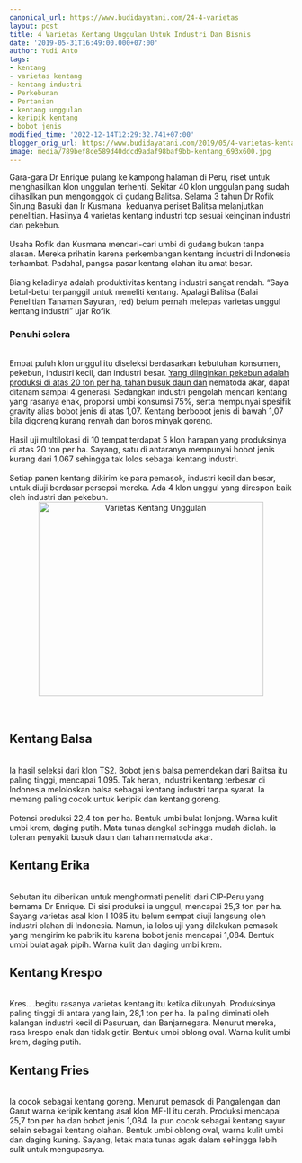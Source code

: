 ```yaml
---
canonical_url: https://www.budidayatani.com/24-4-varietas
layout: post
title: 4 Varietas Kentang Unggulan Untuk Industri Dan Bisnis
date: '2019-05-31T16:49:00.000+07:00'
author: Yudi Anto
tags:
- kentang
- varietas kentang
- kentang industri
- Perkebunan
- Pertanian
- kentang unggulan
- keripik kentang
- bobot jenis
modified_time: '2022-12-14T12:29:32.741+07:00'
blogger_orig_url: https://www.budidayatani.com/2019/05/4-varietas-kentang-unggulan-untuk.html
image: media/789bef8ce589d40ddcd9adaf98baf9bb-kentang_693x600.jpg
---
```

Gara-gara Dr Enrique pulang ke kampong halaman di Peru, riset untuk menghasilkan klon unggulan terhenti. Sekitar 40 klon unggulan pang sudah dihasilkan pun mengonggok di gudang Balitsa. Selama 3 tahun Dr Rofik Sinung Basuki dan Ir Kusmana  keduanya periset Balitsa melanjutkan penelitian. Hasilnya 4 varietas kentang industri top sesuai keinginan industri dan pekebun.<br/><br/>Usaha Rofik dan Kusmana mencari-cari umbi di gudang bukan tanpa alasan. Mereka prihatin karena perkembangan kentang industri di Indonesia terhambat. Padahal, pangsa pasar kentang olahan itu amat besar.<br/><br/>Biang keladinya adalah produktivitas kentang industri sangat rendah. “Saya betul-betul terpanggil untuk meneliti kentang. Apalagi Balitsa (Balai Penelitian Tanaman Sayuran, red) belum pernah melepas varietas unggul kentang industri” ujar Rofik.<br/><h3>Penuhi selera</h3><br/>Empat puluh klon unggul itu diseleksi berdasarkan kebutuhan konsumen, pekebun, industri kecil, dan industri besar. <a style="width: auto !important;" href="https://www.budidayatani.com/varietas-cabai-hibrida-dan-lokal-yang.html" data-wpil-post-to-="data-wpil-post-to-">Yang diinginkan pekebun adalah produksi di atas 20 ton per ha, tahan busuk daun dan</a> nematoda akar, dapat ditanam sampai 4 generasi. Sedangkan industri pengolah mencari kentang yang rasanya enak, proporsi umbi konsumsi 75%, serta mempunyai spesifik gravity alias bobot jenis di atas 1,07. Kentang berbobot jenis di bawah 1,07 bila digoreng kurang renyah dan boros minyak goreng.<br/><br/>Hasil uji multilokasi di 10 tempat terdapat 5 klon harapan yang produksinya di atas 20 ton per ha. Sayang, satu di antaranya mempunyai bobot jenis kurang dari 1,067 sehingga tak lolos sebagai kentang industri.<br/><br/>Setiap panen kentang dikirim ke para pemasok, industri kecil dan besar, untuk diuji berdasar persepsi mereka. Ada 4 klon unggul yang direspon baik oleh industri dan pekebun.<br/><div style="clear: both; text-align: center;"><a style="margin-left: 1em; margin-right: 1em;" href="https://i1.wp.com/1.bp.blogspot.com/-OSGz8ENGh-E/XPD2y0fP7_I/AAAAAAAABjY/ODvWTuY3b9IaB2nFxi4noFrgLSr3c6HGACLcBGAs/s1600/kentang_693x600.jpg?ssl=1"><img title="Varietas Kentang Unggulan" src="https://i2.wp.com/1.bp.blogspot.com/-OSGz8ENGh-E/XPD2y0fP7_I/AAAAAAAABjY/ODvWTuY3b9IaB2nFxi4noFrgLSr3c6HGACLcBGAs/s400/kentang_693x600.jpg?resize=400%2C346&amp;ssl=1" alt="Varietas Kentang Unggulan" width="400" height="346" border="0" data-original-height="600" data-original-width="693" data-recalc-dims="1" /></a></div><br/>&nbsp;<br/><h2>Kentang Balsa</h2><br/>Ia hasil seleksi dari klon TS2. Bobot jenis balsa pemendekan dari Balitsa itu paling tinggi, mencapai 1,095. Tak heran, industri kentang terbesar di Indonesia meloloskan balsa sebagai kentang industri tanpa syarat. Ia memang paling cocok untuk keripik dan kentang goreng.<br/><br/>Potensi produksi 22,4 ton per ha. Bentuk umbi bulat lonjong. Warna kulit umbi krem, daging putih. Mata tunas dangkal sehingga mudah diolah. Ia toleran penyakit busuk daun dan tahan nematoda akar.<br/><h2>Kentang Erika</h2><br/>Sebutan itu diberikan untuk menghormati peneliti dari CIP-Peru yang bernama Dr Enrique. Di sisi produksi ia unggul, mencapai 25,3 ton per ha. Sayang varietas asal klon I 1085 itu belum sempat diuji langsung oleh industri olahan di Indonesia. Namun, ia lolos uji yang dilakukan pemasok yang mengirim ke pabrik itu karena bobot jenis mencapai 1,084. Bentuk umbi bulat agak pipih. Warna kulit dan daging umbi krem.<br/><h2>Kentang Krespo</h2><br/>Kres.. .begitu rasanya varietas kentang itu ketika dikunyah. Produksinya paling tinggi di antara yang lain, 28,1 ton per ha. Ia paling diminati oleh kalangan industri kecil di Pasuruan, dan Banjarnegara. Menurut mereka, rasa krespo enak dan tidak getir. Bentuk umbi oblong oval. Warna kulit umbi krem, daging putih.<br/><h2>Kentang Fries</h2><br/>Ia cocok sebagai kentang goreng. Menurut pemasok di Pangalengan dan Garut warna keripik kentang asal klon MF-II itu cerah. Produksi mencapai 25,7 ton per ha dan bobot jenis 1,084. Ia pun cocok sebagai kentang sayur selain sebagai kentang olahan. Bentuk umbi oblong oval, warna kulit umbi dan daging kuning. Sayang, letak mata tunas agak dalam sehingga lebih sulit untuk mengupasnya.